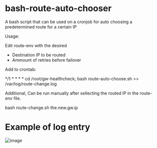 # bash-route-auto-chooser
A bash script that can be used on a cronjob for auto choosing a predetermined route for a certain IP

Usage:

Edit route-env with the desired 
   - Destination IP  to be routed
   - Ammount of retries before failover

Add to crontab:

*/1 * * * * cd /root/gw-healthcheck; bash route-auto-choose.sh >> /var/log/route-change.log

Additional,
Can be run manually after sellecting the routed IP in the route-env file.

   bash route-change.sh the.new.gw.ip

# Example of log entry
![image](https://github.com/user-attachments/assets/80899fc6-af79-4cdc-8209-732f586b5864)
